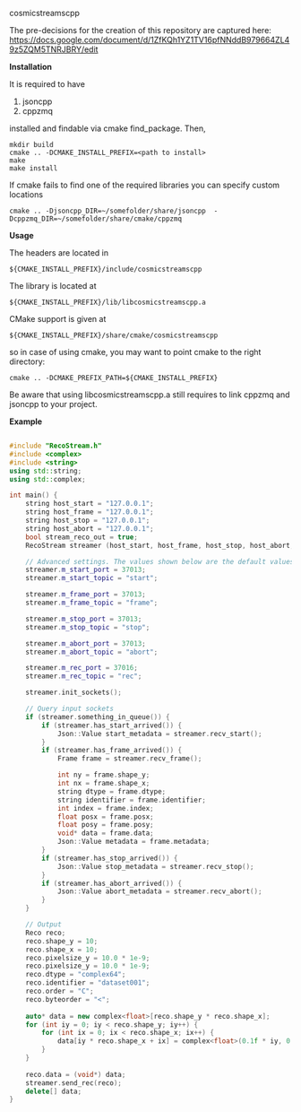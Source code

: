 cosmicstreamscpp

The pre-decisions for the creation of this repository are captured here:
https://docs.google.com/document/d/1ZfKQh1YZ1TV16pfNNddB979664ZL49z5ZQM5TNRJBRY/edit


**Installation**

It is required to have
1. jsoncpp
2. cppzmq

installed and findable via cmake find_package.  Then,

```
mkdir build
cmake .. -DCMAKE_INSTALL_PREFIX=<path to install>
make
make install
```

If cmake fails to find one of the required libraries you can specify custom locations 
```
cmake .. -Djsoncpp_DIR=~/somefolder/share/jsoncpp  -Dcppzmq_DIR=~/somefolder/share/cmake/cppzmq
```



**Usage**

The headers are located in
```
${CMAKE_INSTALL_PREFIX}/include/cosmicstreamscpp
```
The library is located at 
```
${CMAKE_INSTALL_PREFIX}/lib/libcosmicstreamscpp.a
```
CMake support is given at
```
${CMAKE_INSTALL_PREFIX}/share/cmake/cosmicstreamscpp
```
so in case of using cmake, you may want to point cmake to the right directory: 
```
cmake .. -DCMAKE_PREFIX_PATH=${CMAKE_INSTALL_PREFIX}
```
Be aware that using libcosmicstreamscpp.a still requires to link cppzmq and jsoncpp to your project.


**Example**
```c++

#include "RecoStream.h"
#include <complex>
#include <string>
using std::string;
using std::complex;

int main() {
    string host_start = "127.0.0.1";
    string host_frame = "127.0.0.1";
    string host_stop = "127.0.0.1";
    string host_abort = "127.0.0.1";
    bool stream_reco_out = true;
    RecoStream streamer (host_start, host_frame, host_stop, host_abort, stream_reco_out);

    // Advanced settings. The values shown below are the default values.
    streamer.m_start_port = 37013;
    streamer.m_start_topic = "start";

    streamer.m_frame_port = 37013;
    streamer.m_frame_topic = "frame";

    streamer.m_stop_port = 37013;
    streamer.m_stop_topic = "stop";

    streamer.m_abort_port = 37013;
    streamer.m_abort_topic = "abort";

    streamer.m_rec_port = 37016;
    streamer.m_rec_topic = "rec";

    streamer.init_sockets();

    // Query input sockets
    if (streamer.something_in_queue()) {
        if (streamer.has_start_arrived()) {
            Json::Value start_metadata = streamer.recv_start();
        }
        if (streamer.has_frame_arrived()) {
            Frame frame = streamer.recv_frame();

            int ny = frame.shape_y;
            int nx = frame.shape_x;
            string dtype = frame.dtype;
            string identifier = frame.identifier;
            int index = frame.index;
            float posx = frame.posx;
            float posy = frame.posy;
            void* data = frame.data;
            Json::Value metadata = frame.metadata;
        }
        if (streamer.has_stop_arrived()) {
            Json::Value stop_metadata = streamer.recv_stop();
        }
        if (streamer.has_abort_arrived()) {
            Json::Value abort_metadata = streamer.recv_abort();
        }
    }

    // Output
    Reco reco;
    reco.shape_y = 10;
    reco.shape_x = 10;
    reco.pixelsize_y = 10.0 * 1e-9;
    reco.pixelsize_y = 10.0 * 1e-9;
    reco.dtype = "complex64";
    reco.identifier = "dataset001";
    reco.order = "C";
    reco.byteorder = "<";
    
    auto* data = new complex<float>[reco.shape_y * reco.shape_x];
    for (int iy = 0; iy < reco.shape_y; iy++) {
        for (int ix = 0; ix < reco.shape_x; ix++) {
            data[iy * reco.shape_x + ix] = complex<float>(0.1f * iy, 0.1f * ix);
        }
    }
    
    reco.data = (void*) data;
    streamer.send_rec(reco);
    delete[] data;
}
```
